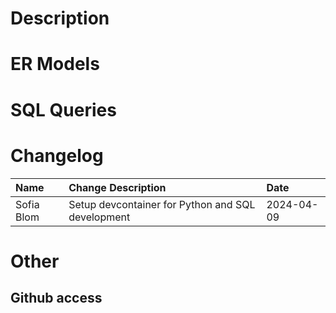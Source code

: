 # Description

# ER Models

# SQL Queries

# Changelog

| Name| Change Description| Date|
|:----|:------------------|:----|
| Sofia Blom | Setup devcontainer for Python and SQL development | 2024-04-09 |

# Other

## Github access
